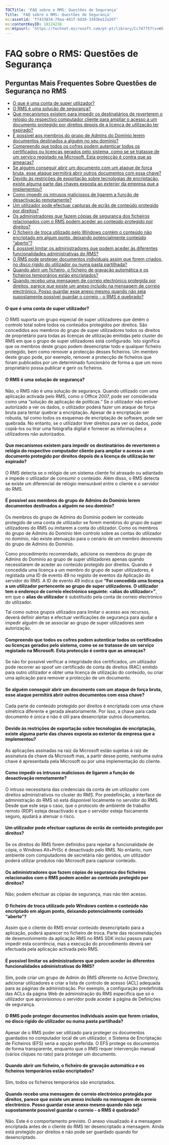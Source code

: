 ```yaml
---
TOCTitle: 'FAQ sobre o RMS: Questões de Segurança'
Title: 'FAQ sobre o RMS: Questões de Segurança'
ms:assetid: 'ff433834-79aa-481f-bd39-3393be12a26f'
ms:contentKeyID: 18124238
ms:mtpsurl: 'https://technet.microsoft.com/pt-pt/library/Cc747757(v=WS.10)'
---
```


FAQ sobre o RMS: Questões de Segurança
======================================

Perguntas Mais Frequentes Sobre Questões de Segurança no RMS
------------------------------------------------------------

-   [O que é uma conta de super utilizador?](#bkmk_43)
-   [O RMS é uma solução de segurança?](#bkmk_44)
-   [Que mecanismos existem para impedir os destinatários de reverterem o relógio do respectivo computador cliente para ampliar o acesso a um documento protegido por direitos depois de a licença de utilização ter expirado?](#bkmk_45)
-   [É possível aos membros do grupo de Admins do Domínio lerem documentos destinados a alguém no seu domínio?](#bkmk_46)
-   [Compreendo que todos os cofres podem autenticar todos os certificados ou licenças gerados pelo sistema, como se se tratasse de um serviço registado na Microsoft. Esta protecção é contra que as ameaças?](#bkmk_47)
-   [Se alguém conseguir abrir um documento com um ataque de força bruta, esse ataque permitirá abrir outros documentos com essa chave?](#bkmk_48)
-   [Devido às restrições de exportação sobre tecnologias de encriptação, existe alguma parte das chaves exposta ao exterior da empresa que a implementou?](#bkmk_49)
-   [Como impedir os intrusos maliciosos de ligarem a função de desactivação remotamente?](#bkmk_50)
-   [Um utilizador pode efectuar capturas de ecrãs de conteúdo protegido por direitos?](#bkmk_51)
-   [Os administradores que fazem cópias de segurança dos ficheiros relacionados com o RMS podem aceder ao conteúdo protegido por direitos?](#bkmk_52)
-   [O ficheiro de troca utilizado pelo Windows contém o conteúdo não encriptado em algum ponto, deixando potencialmente conteúdo “aberto”?](#bkmk_53)
-   [É possível limitar os administradores que podem aceder às diferentes funcionalidades administrativas do RMS?](#bkmk_54)
-   [O RMS pode proteger documentos individuais assim que forem criados, no disco rígido do utilizador ou numa pasta partilhada?](#bkmk_55)
-   [Quando abrir um ficheiro, o ficheiro de gravação automática e os ficheiros temporários estão encriptados?](#bkmk_56)
-   [Quando recebo uma mensagem de correio electrónico protegida por direitos, parece que existe um anexo incluído na mensagem de correio electrónico. Posso guardar esse anexo mesmo quando não seja supostamente possível guardar o correio - o RMS é quebrado?](#bkmk_562)

<span id="BKMK_43"></span>
#### O que é uma conta de super utilizador?

O RMS suporta um grupo especial de super utilizadores que detém o controlo total sobre todos os conteúdos protegidos por direitos. São concedidos aos membros do grupo de super utilizadores todos os direitos de proprietário para todas as licenças de utilização emitidas pelo cluster do RMS em que o grupo de super utilizadores está configurado. Isto significa que os membros deste grupo podem desencriptar todo e qualquer ficheiro protegido, bem como remover a protecção desses ficheiros. Um membro deste grupo pode, por exemplo, remover a protecção de ficheiros que foram publicados por um determinado funcionário de forma a que um novo proprietário possa publicar e gerir os ficheiros.

<span id="BKMK_44"></span>
#### O RMS é uma solução de segurança?

Não, o RMS não é uma solução de segurança. Quando utilizado com uma aplicação activada pelo RMS, como o Office 2007, pode ser considerada como uma “solução de aplicação de políticas.” Se o utilizador não estiver autorizado a ver os dados, o utilizador poderá fazer um ataque de força bruta para tentar quebrar a encriptação. Apesar de a encriptação ser robusta, tal como todos os esquemas de encriptação de software, pode ser quebrada. No entanto, se o utilizador tiver direitos para ver os dados, pode copiá-los ou tirar uma fotografia digital e fornecer as informações a utilizadores não autorizados.

<span id="BKMK_45"></span>
#### Que mecanismos existem para impedir os destinatários de reverterem o relógio do respectivo computador cliente para ampliar o acesso a um documento protegido por direitos depois de a licença de utilização ter expirado?

O RMS detecta se o relógio de um sistema cliente foi atrasado ou adiantado e impede o utilizador de consumir o conteúdo. Além disso, o RMS detecta se existe um diferencial de relógio mensurável entre o cliente e o servidor do RMS.

<span id="BKMK_46"></span>
#### É possível aos membros do grupo de Admins do Domínio lerem documentos destinados a alguém no seu domínio?

Os membros do grupo de Admins do Domínio podem ler conteúdo protegido de uma conta de utilizador se forem membros do grupo de super utilizadores do RMS ou imitarem a conta do utilizador. Como os membros do grupo de Admins do Domínio têm controlo sobre as contas do utilizador no domínio, não existe atenuação para o cenário de um membro desonesto do grupo de Admins do Domínio.

Como procedimento recomendado, adicione os membros do grupo de Admins do Domínio ao grupo de super utilizadores apenas quando necessitarem de aceder ao conteúdo protegido por direitos. Quando é concedida uma licença a um membro do grupo de super utilizadores, é registada uma ID de evento 49 no registo de eventos da Aplicação do servidor do RMS. A ID de evento 49 indica que **“Foi concedida uma licença a um utilizador pertencente ao grupo de super utilizadores. O utilizador tem o endereço de correio electrónico seguinte: &lt;alias do utilizador&gt;”**, em que o **alias do utilizador** é substituído pela conta de correio electrónico do utilizador.

Tal como outros grupos utilizados para limitar o acesso aos recursos, deverá definir alertas e efectuar verificações de segurança para ajudar a impedir alguém de se associar ao grupo de super utilizadores sem autorização.

<span id="BKMK_47"></span>
#### Compreendo que todos os cofres podem autenticar todos os certificados ou licenças gerados pelo sistema, como se se tratasse de um serviço registado na Microsoft. Esta protecção é contra que as ameaças?

Se não for possível verificar a integridade dos certificados, um utilizador pode recorrer ao spoof um certificado de conta de direitos (RAC) emitido para outro utilizador e obter uma licença de utilização do conteúdo, ou criar uma aplicação para remover a protecção de um documento.

<span id="BKMK_48"></span>
#### Se alguém conseguir abrir um documento com um ataque de força bruta, esse ataque permitirá abrir outros documentos com essa chave?

Cada parte do conteúdo protegido por direitos é encriptada com uma chave simétrica diferente e gerada aleatoriamente. Por isso, a chave para cada documento é única e não é útil para desencriptar outros documentos.

<span id="BKMK_49"></span>
#### Devido às restrições de exportação sobre tecnologias de encriptação, existe alguma parte das chaves exposta ao exterior da empresa que a implementou?

As aplicações assinadas na raiz da Microsoft estão sujeitas à raiz de assinatura da chave da Microsoft mas, a partir desse ponto, nenhuma outra chave é apresentada pela Microsoft ou por uma implementação do cliente.

<span id="BKMK_50"></span>
#### Como impedir os intrusos maliciosos de ligarem a função de desactivação remotamente?

O intruso necessitaria das credenciais da conta de um utilizador com direitos administrativos no cluster do RMS. Por predefinição, a interface de administração do RMS só está disponível localmente no servidor do RMS. Desde que este seja o caso, que o protocolo de ambiente de trabalho remoto (RDP) esteja desactivado e que o servidor esteja fisicamente seguro, ajudará a atenuar o risco.

<span id="BKMK_51"></span>
#### Um utilizador pode efectuar capturas de ecrãs de conteúdo protegido por direitos?

Se os direitos do RMS forem definidos para rejeitar a funcionalidade de cópia, o Windows Alt+PrtSc é desactivado pelo RMS. No entanto, num ambiente com computadores de secretária não geridos, um utilizador poderá utilizar produtos não Microsoft para capturar conteúdo.

<span id="BKMK_52"></span>
#### Os administradores que fazem cópias de segurança dos ficheiros relacionados com o RMS podem aceder ao conteúdo protegido por direitos?

Não; podem efectuar as cópias de segurança, mas não têm acesso.

<span id="BKMK_53"></span>
#### O ficheiro de troca utilizado pelo Windows contém o conteúdo não encriptado em algum ponto, deixando potencialmente conteúdo “aberto”?

Assim que o cliente do RMS enviar conteúdo desencriptado para a aplicação, poderá aparecer no ficheiro de troca. Parte das recomendações de desenvolvimento da aplicação RMS no RMS SDK inclui passos para impedir esta ocorrência, mas a execução do procedimento deverá ser efectuada pela aplicação activada pelo RMS.

<span id="BKMK_54"></span>
#### É possível limitar os administradores que podem aceder às diferentes funcionalidades administrativas do RMS?

Sim, pode criar um grupo de Admin do RMS diferente no Active Directory, adicionar utilizadores e criar a lista de controlo de acesso (ACL) adequada para as páginas de administração. Por exemplo, a configuração predefinida das ACLs da página Web de administração do RMS especifica que só o utilizador que aprovisionou o servidor pode aceder à página de Definições de segurança.

<span id="BKMK_55"></span>
#### O RMS pode proteger documentos individuais assim que forem criados, no disco rígido do utilizador ou numa pasta partilhada?

Apesar de o RMS poder ser utilizado para proteger os documentos guardados no computador local de um utilizador, o Sistema de Encriptação de Ficheiros (EFS) seria a opção preferida. O EFS protege os documentos de forma transparente, enquanto que o RMS requer intervenção manual (vários cliques no rato) para proteger um documento.

<span id="BKMK_56"></span>
#### Quando abrir um ficheiro, o ficheiro de gravação automática e os ficheiros temporários estão encriptados?

Sim, todos os ficheiros temporários são encriptados.

<span id="BKMK_562"></span>
#### Quando recebo uma mensagem de correio electrónico protegida por direitos, parece que existe um anexo incluído na mensagem de correio electrónico. Posso guardar esse anexo mesmo quando não seja supostamente possível guardar o correio - o RMS é quebrado?

Não. Este é o comportamento previsto. O anexo visualizado é a mensagem encriptada antes de o cliente do RMS ter desencriptado a mensagem. Ainda está protegido por direitos e não pode ser guardado quando for desencriptado.
